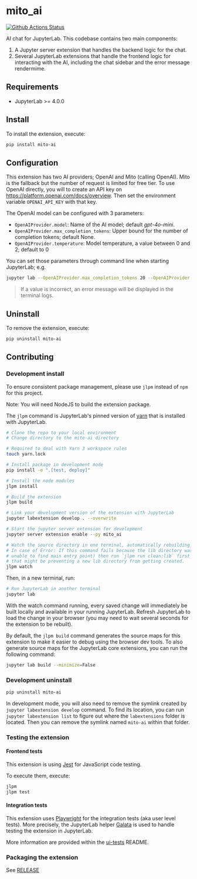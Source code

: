 # mito_ai

[![Github Actions Status](/workflows/Build/badge.svg)](/actions/workflows/build.yml)

AI chat for JupyterLab. This codebase contains two main components:
1. A Jupyter server extension that handles the backend logic for the chat.
2. Several JupyterLab extensions that handle the frontend logic for interacting with the AI, including the chat sidebar and the error message rendermime.

## Requirements

- JupyterLab >= 4.0.0

## Install

To install the extension, execute:

```bash
pip install mito-ai
```

## Configuration

This extension has two AI providers; OpenAI and Mito (calling OpenAI).
Mito is the fallback but the number of request is limited for free tier.
To use OpenAI directly, you will to create an API key on https://platform.openai.com/docs/overview.
Then set the environment variable `OPENAI_API_KEY` with that key.

The OpenAI model can be configured with 3 parameters:
- `OpenAIProvider.model`: Name of the AI model; default _gpt-4o-mini_.
- `OpenAIProvider.max_completion_tokens`: Upper bound for the number of completion tokens; default None.
- `OpenAIProvider.temperature`: Model temperature, a value between 0 and 2; default to 0

You can set those parameters through command line when starting JupyterLab; e.g.

```sh
jupyter lab --OpenAIProvider.max_completion_tokens 20 --OpenAIProvider.temperature 1.5
```

> If a value is incorrect, an error message will be displayed in the terminal logs.

## Uninstall

To remove the extension, execute:

```bash
pip uninstall mito-ai
```

## Contributing

### Development install

To ensure consistent package management, please use `jlpm` instead of `npm` for this project.

Note: You will need NodeJS to build the extension package.

The `jlpm` command is JupyterLab's pinned version of
[yarn](https://yarnpkg.com/) that is installed with JupyterLab. 

```bash
# Clone the repo to your local environment
# Change directory to the mito-ai directory

# Required to deal with Yarn 3 workspace rules
touch yarn.lock

# Install package in development mode
pip install -e ".[test, deploy]"

# Install the node modules
jlpm install

# Build the extension
jlpm build

# Link your development version of the extension with JupyterLab
jupyter labextension develop . --overwrite

# Start the jupyter server extension for development
jupyter server extension enable --py mito_ai

# Watch the source directory in one terminal, automatically rebuilding when needed
# In case of Error: If this command fails because the lib directory was not created (the error will say something like
# unable to find main entry point) then run `jlpm run clean:lib` first to get rid of the old buildcache 
# that might be preventing a new lib directory from getting created. 
jlpm watch
```

Then, in a new terminal, run:

```bash
# Run JupyterLab in another terminal
jupyter lab
```

With the watch command running, every saved change will immediately be built locally and available in your running JupyterLab. Refresh JupyterLab to load the change in your browser (you may need to wait several seconds for the extension to be rebuilt).

By default, the `jlpm build` command generates the source maps for this extension to make it easier to debug using the browser dev tools. To also generate source maps for the JupyterLab core extensions, you can run the following command:

```bash
jupyter lab build --minimize=False
```

### Development uninstall

```bash
pip uninstall mito-ai
```

In development mode, you will also need to remove the symlink created by `jupyter labextension develop`
command. To find its location, you can run `jupyter labextension list` to figure out where the `labextensions`
folder is located. Then you can remove the symlink named `mito-ai` within that folder.

### Testing the extension

#### Frontend tests

This extension is using [Jest](https://jestjs.io/) for JavaScript code testing.

To execute them, execute:

```sh
jlpm
jlpm test
```

#### Integration tests

This extension uses [Playwright](https://playwright.dev/docs/intro) for the integration tests (aka user level tests).
More precisely, the JupyterLab helper [Galata](https://github.com/jupyterlab/jupyterlab/tree/master/galata) is used to handle testing the extension in JupyterLab.

More information are provided within the [ui-tests](./ui-tests/README.md) README.

### Packaging the extension

See [RELEASE](RELEASE.md)

